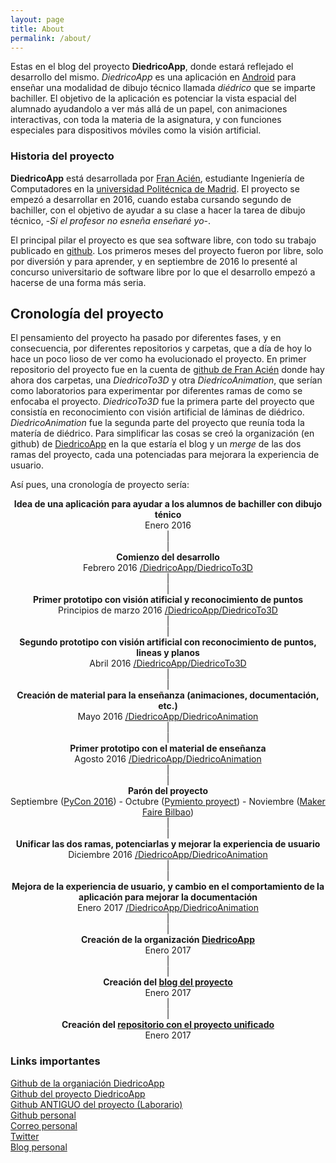```yaml
---
layout: page
title: About
permalink: /about/
---
```


Estas en el blog del proyecto **DiedricoApp**, donde estará reflejado el desarrollo del mismo. *DiedricoApp* es una aplicación en [Android](https://www.android.com/) para enseñar una modalidad de dibujo técnico llamada *diédrico* que se imparte bachiller. El objetivo de la aplicación es potenciar la vista espacial del alumnado ayudandolo a ver más allá de un papel, con animaciones interactivas, con toda la materia de la asignatura, y con funciones especiales para dispositivos móviles como la visión artificial.

### Historia del proyecto

**DiedricoApp** está desarrollada por [Fran Acién](https://github.com/acien101), estudiante Ingeniería de Computadores en la [universidad Politécnica de Madrid](http://upm.es/). El proyecto se empezó a desarrollar en 2016, cuando estaba cursando segundo de bachiller, con el objetivo de ayudar a su clase a hacer la tarea de dibujo técnico, -*Si el profesor no esneña enseñaré yo*-.

El principal pilar el proyecto es que sea software libre, con todo su trabajo publicado en [github](https://github.com/DiedricoApp). Los primeros meses del proyecto fueron por libre, solo por diversión y para aprender, y en septiembre de 2016 lo presenté al concurso universitario de software libre por lo que el desarrollo empezó a hacerse de una forma más seria.

## Cronología del proyecto

El pensamiento del proyecto ha pasado por diferentes fases, y en consecuencia, por diferentes repositorios y carpetas, que a día de hoy lo hace un poco lioso de ver como ha evolucionado el proyecto. En primer repositorio del proyecto fue en la cuenta de [github de Fran Acién](https://github.com/acien101/DiedricoApp) donde hay ahora dos carpetas, una *DiedricoTo3D* y otra *DiedricoAnimation*, que serían como laboratorios para experimentar por diferentes ramas de como se enfocaba el proyecto. *DiedricoTo3D* fue la primera parte del proyecto que consistía en reconocimiento con visión artificial de láminas de diédrico. *DiedricoAnimation* fue la segunda parte del proyecto que reunía toda la matería de diédrico. Para simplificar las cosas se creó la organización (en github) de [DiedricoApp](https://github.com/DiedricoApp) en la que estaría el blog y un *merge* de las dos ramas del proyecto, cada una potenciadas para mejorara la experiencia de usuario.

Así pues, una cronología de proyecto sería:

<div style="text-align:center">
<b>Idea de una aplicación para ayudar a los alumnos de bachiller con dibujo ténico</b><br>
Enero 2016<br>
|<br>
|<br>
<b>Comienzo del desarrollo</b><br>
Febrero 2016 <a href="https://github.com/acien101/DiedricoApp/tree/master/DiedricoTo3D">/DiedricoApp/DiedricoTo3D</a><br>
|<br>
|<br>
<b>Primer prototipo con visión atificial y reconocimiento de puntos</b><br>
Principios de marzo 2016 <a href="https://github.com/acien101/DiedricoApp/tree/master/DiedricoTo3D">/DiedricoApp/DiedricoTo3D</a><br>
|<br>
|<br>
<b>Segundo prototipo con visión artificial con reconocimiento de puntos, lineas y planos</b><br>
Abril 2016 <a href="https://github.com/acien101/DiedricoApp/tree/master/DiedricoTo3D">/DiedricoApp/DiedricoTo3D</a><br>
|<br>
|<br>
<b>Creación de material para la enseñanza (animaciones, documentación, etc.)</b><br>
Mayo 2016 <a href="https://github.com/acien101/DiedricoApp/tree/master/DiedricoAnimation">/DiedricoApp/DiedricoAnimation</a><br>
|<br>
|<br>
<b>Primer prototipo con el material de enseñanza</b><br>
Agosto 2016 <a href="https://github.com/acien101/DiedricoApp/tree/master/DiedricoAnimation">/DiedricoApp/DiedricoAnimation</a><br>
|<br>
|<br>
<b>Parón del proyecto</b><br>
Septiembre (<a href="http://2016.es.pycon.org/es/">PyCon 2016</a>) - Octubre (<a href="http://thepymientoproject.com/">Pymiento proyect</a>) - Noviembre (<a href="http://bilbao.makerfaire.com/english/">Maker Faire Bilbao</a>)<br>
|<br>
|<br>
<b>Unificar las dos ramas, potenciarlas y mejorar la experiencia de usuario</b><br>
Diciembre 2016 <a href="https://github.com/acien101/DiedricoApp/tree/master/DiedricoAnimation">/DiedricoApp/DiedricoAnimation</a><br>
|<br>
|<br>
<b>Mejora de la experiencia de usuario, y cambio en el comportamiento de la aplicación para mejorar la documentación</b><br>
Enero 2017 <a href="https://github.com/acien101/DiedricoApp/tree/master/DiedricoAnimation">/DiedricoApp/DiedricoAnimation</a><br>
|<br>
|<br>
<b>Creación de la organización <a href="https://github.com/DiedricoApp">DiedricoApp</a></b><br>
Enero 2017<br>
|<br>
|<br>
<b>Creación del <a href="http://diedrico.com/">blog del proyecto</a></b><br>
Enero 2017<br>
|<br>
|<br>
<b>Creación del <a href="https://github.com/DiedricoApp/DiedricoApp">repositorio con el proyecto unificado</a></b><br>
Enero 2017<br>
</div>


### Links importantes

[Github de la organiación DiedricoApp](https://github.com/DiedricoApp)  
[Github del proyecto DiedricoApp](https://github.com/DiedricoApp/DiedricoApp)  
[Github ANTIGUO del proyecto (Laborario)](https://github.com/acien101/DiedricoApp)  
[Github personal](https://github.com/acien101)  
[Correo personal](mailto:amil101ftw@gmail.com)  
[Twitter](https://twitter.com/)  
[Blog personal](http://acien101.github.io/)  
